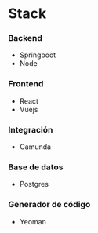 # Stack

### Backend

- Springboot
- Node

### Frontend

- React
- Vuejs

### Integración

- Camunda

### Base de datos

- Postgres

### Generador de código

- Yeoman